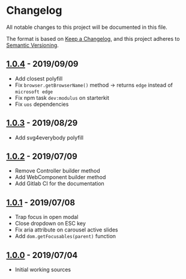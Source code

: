 # Changelog

All notable changes to this project will be documented in this file.

The format is based on [Keep a Changelog](https://keepachangelog.com/en/1.0.0/),
and this project adheres to [Semantic Versioning](https://semver.org/spec/v2.0.0.html).

## [1.0.4](https://git.cross-systems.ch/wide-front/modulus/tags/v1.0.4) - 2019/09/09
- Add closest polyfill 
- Fix `browser.getBrowserName()` method -> returns `edge` instead of `microsoft edge`
- Fix npm task `dev:modulus` on starterkit
- Fix `uos` dependencies

## [1.0.3](https://git.cross-systems.ch/wide-front/modulus/tags/v1.0.3) - 2019/08/29
- Add svg4everybody polyfill

## [1.0.2](https://git.cross-systems.ch/wide-front/modulus/tags/v1.0.2) - 2019/07/09
- Remove Controller builder method
- Add WebComponent builder method
- Add Gitlab CI for the documentation

## [1.0.1](https://git.cross-systems.ch/wide-front/modulus/tags/v1.0.1) - 2019/07/08
- Trap focus in open modal
- Close dropdown on ESC key
- Fix aria attribute on carousel active slides
- Add `dom.getFocusables(parent)` function

## [1.0.0](https://git.cross-systems.ch/wide-front/modulus/tags/v1.0.0) - 2019/07/04
- Initial working sources